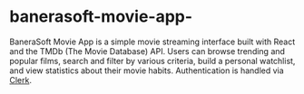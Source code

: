 # banerasoft-movie-app-
BaneraSoft Movie App is a simple movie streaming interface built with React and the TMDb (The Movie Database) API. Users can browse trending and popular films, search and filter by various criteria, build a personal watchlist, and view statistics about their movie habits. Authentication is handled via [Clerk](https://clerk.com/).
